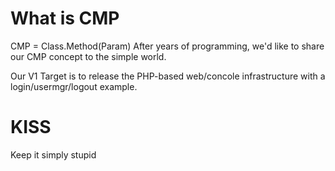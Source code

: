 # What is CMP
CMP = Class.Method(Param)
After years of programming, we'd like to share our CMP concept to the simple world.

Our V1 Target is to release the PHP-based web/concole infrastructure with a login/usermgr/logout example.

# KISS
Keep it simply stupid
